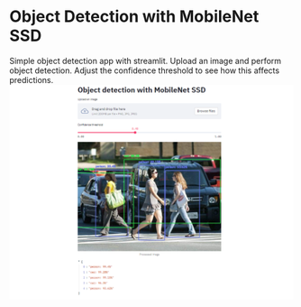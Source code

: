 # Object Detection with MobileNet SSD
Simple object detection app with streamlit. Upload an image and perform object detection. Adjust the confidence threshold to see how this affects predictions.
<img src="Images/WebsitePrint.png">
